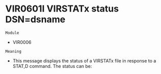# VIR0601I VIRSTATx status DSN=dsname

`Module`
- VIR0006

`Meaning`
- This message displays the status of a VIRSTATx file in response to a STAT,D command. The status can be:
